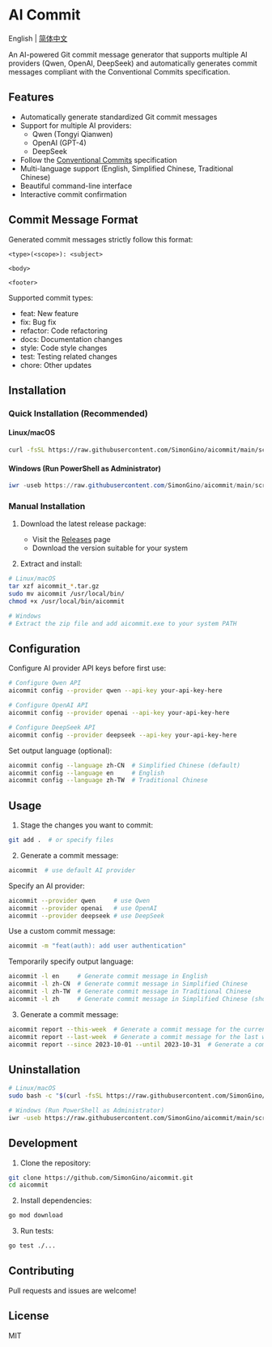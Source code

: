 # AI Commit

English | [简体中文](README.md)

An AI-powered Git commit message generator that supports multiple AI providers (Qwen, OpenAI, DeepSeek) and automatically generates commit messages compliant with the Conventional Commits specification.

## Features

- Automatically generate standardized Git commit messages
- Support for multiple AI providers:
  - Qwen (Tongyi Qianwen)
  - OpenAI (GPT-4)
  - DeepSeek
- Follow the [Conventional Commits](https://www.conventionalcommits.org/) specification
- Multi-language support (English, Simplified Chinese, Traditional Chinese)
- Beautiful command-line interface
- Interactive commit confirmation

## Commit Message Format

Generated commit messages strictly follow this format:

```
<type>(<scope>): <subject>

<body>

<footer>
```

Supported commit types:
- feat: New feature
- fix: Bug fix
- refactor: Code refactoring
- docs: Documentation changes
- style: Code style changes
- test: Testing related changes
- chore: Other updates

## Installation

### Quick Installation (Recommended)

#### Linux/macOS
```bash
curl -fsSL https://raw.githubusercontent.com/SimonGino/aicommit/main/scripts/install.sh | sudo bash
```

#### Windows (Run PowerShell as Administrator)
```powershell
iwr -useb https://raw.githubusercontent.com/SimonGino/aicommit/main/scripts/install.ps1 | iex
```

### Manual Installation

1. Download the latest release package:
   - Visit the [Releases](https://github.com/SimonGino/aicommit/releases) page
   - Download the version suitable for your system

2. Extract and install:
```bash
# Linux/macOS
tar xzf aicommit_*.tar.gz
sudo mv aicommit /usr/local/bin/
chmod +x /usr/local/bin/aicommit

# Windows
# Extract the zip file and add aicommit.exe to your system PATH
```

## Configuration

Configure AI provider API keys before first use:

```bash
# Configure Qwen API
aicommit config --provider qwen --api-key your-api-key-here

# Configure OpenAI API
aicommit config --provider openai --api-key your-api-key-here

# Configure DeepSeek API
aicommit config --provider deepseek --api-key your-api-key-here
```

Set output language (optional):
```bash
aicommit config --language zh-CN  # Simplified Chinese (default)
aicommit config --language en     # English
aicommit config --language zh-TW  # Traditional Chinese
```

## Usage

1. Stage the changes you want to commit:
```bash
git add .  # or specify files
```

2. Generate a commit message:
```bash
aicommit  # use default AI provider
```

Specify an AI provider:
```bash
aicommit --provider qwen     # use Qwen
aicommit --provider openai   # use OpenAI
aicommit --provider deepseek # use DeepSeek
```

Use a custom commit message:
```bash
aicommit -m "feat(auth): add user authentication"
```

Temporarily specify output language:
```bash
aicommit -l en     # Generate commit message in English
aicommit -l zh-CN  # Generate commit message in Simplified Chinese
aicommit -l zh-TW  # Generate commit message in Traditional Chinese
aicommit -l zh     # Generate commit message in Simplified Chinese (shorthand)
```

3. Generate a commit message:
```bash
aicommit report --this-week  # Generate a commit message for the current week
aicommit report --last-week  # Generate a commit message for the last week
aicommit report --since 2023-10-01 --until 2023-10-31  # Generate a commit message for a specific date range
```

## Uninstallation

```bash
# Linux/macOS
sudo bash -c "$(curl -fsSL https://raw.githubusercontent.com/SimonGino/aicommit/main/scripts/uninstall.sh)"

# Windows (Run PowerShell as Administrator)
iwr -useb https://raw.githubusercontent.com/SimonGino/aicommit/main/scripts/uninstall.ps1 | iex
```

## Development

1. Clone the repository:
```bash
git clone https://github.com/SimonGino/aicommit.git
cd aicommit
```

2. Install dependencies:
```bash
go mod download
```

3. Run tests:
```bash
go test ./...
```

## Contributing

Pull requests and issues are welcome!

## License

MIT 